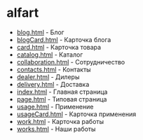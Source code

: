 # alfart

- [blog.html](https://iv-tsim.ru/alfart/blog.html) - Блог
- [blogCard.html](https://iv-tsim.ru/alfart/blogCard.html) - Карточка блога
- [card.html](https://iv-tsim.ru/alfart/card.html) - Карточка товара
- [catalog.html](https://iv-tsim.ru/alfart/catalog.html) - Каталог
- [collaboration.html](https://iv-tsim.ru/alfart/collaboration.html) - Сотрудничество
- [contacts.html](https://iv-tsim.ru/alfart/contacts.html) - Контакты
- [dealer.html](https://iv-tsim.ru/alfart/dealer.html) - Дилеры
- [delivery.html](https://iv-tsim.ru/alfart/delivery.html) - Доставка
- [index.html](https://iv-tsim.ru/alfart/index.html) - Главная страница
- [page.html](https://iv-tsim.ru/alfart/page.html) - Типовая страница
- [usage.html](https://iv-tsim.ru/alfart/usage.html) - Применение
- [usageCard.html](https://iv-tsim.ru/alfart/usageCard.html) - Карточка применения
- [work.html](https://iv-tsim.ru/alfart/work.html) - Карточка работы
- [works.html](https://iv-tsim.ru/alfart/works.html) - Наши работы